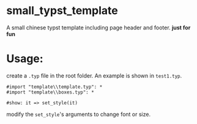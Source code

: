 # small_typst_template
A small chinese typst template including page header and footer.
**just for fun**

# Usage:
create a `.typ` file in the root folder.
An example is shown in `test1.typ`.
```typst
#import "template\\template.typ": *
#import "template\\boxes.typ": *

#show: it => set_style(it)
```
modify the `set_style`'s arguments to change font or size.
